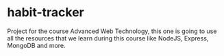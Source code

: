 # habit-tracker
Project for the course Advanced Web Technology, this one is going to use all the resources that we learn during this course like NodeJS, Express, MongoDB and more.
